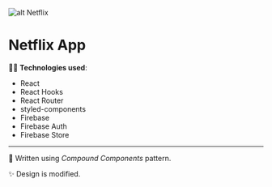 ![alt Netflix](https://www.gidmoov.com/wp-content/uploads/2021/04/netflix.png)

# Netflix App

👨‍💻 **Technologies used**:
- React
- React Hooks
- React Router
- styled-components
- Firebase
- Firebase Auth
- Firebase Store

-----

📌 Written using *Compound Components* pattern.

✨ Design is modified.
